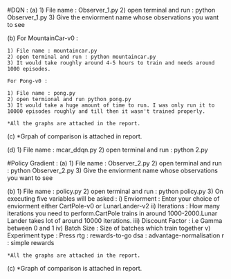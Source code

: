 #DQN :
(a) 1) File name : Observer_1.py
    2) open terminal and run : python Observer_1.py
    3) Give the enviorment name whose observations you want to see

(b) For MountainCar-v0 :

    1) File name : mountaincar.py
    2) open terminal and run : python mountaincar.py
    3) It would take roughly around 4-5 hours to train and needs around 1000 episodes.

    For Pong-v0 :
 
    1) File name : pong.py
    2) open termional and run python pong.py
    3) It would take a huge amount of time to run. I was only run it to 10000 episodes roughly and till then it wasn't trained properly.
    
    *All the graphs are attached in the report. 				

(c) *Grpah of comparison is attached in report.

(d) 1) File name : mcar_ddqn.py
    2) open terminal and run : python 2.py

#Policy Gradient :
(a) 1) File name : Observer_2.py
    2) open terminal and run : python Observer_2.py
    3) Give the enviorment name whose observations you want to see

(b) 1) File name : policy.py
    2) open terminal and run : python policy.py
    3) On executing five variables will be asked :
	i) Enviorment : Enter your choice of enviorment either CartPole-v0 or LunarLander-v2
       ii) Iterations : How many iterations you need to perform.CartPole trains in around 1000-2000.Lunar Lander takes lot of around 10000 iterations.
      iii) Discount Factor : i.e Gamma between 0 and 1
       iv) Batch Size : Size of batches which train together
	v) Experiment type : Press   rtg : rewards-to-go
				     dsa : advantage-normalisation
				     r   : simple rewards	 	 

	*All the graphs are attached in the report.

(c) *Graph of comparison is attached in report.
